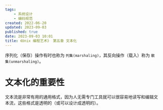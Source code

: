 ```yaml
---
tags:
    - 系统设计
    - 编码规范
created: 2022-06-20
updated: 2023-09-03
published: true
date: 2023-09-03 10:01 
title: 《Unix 编程艺术》 第五章 文本化
---
```


序列化（保存）操作有时也称为 `列集(marshaling)`，其反向操作（载入）称为 `散集(unmarshaling)`。

# 文本化的重要性

文本流是非常有用的通用格式，因为人无需专门工具就可以很容易地读写和编辑文本流，这些格式是透明的（或可以设计成透明的）。

